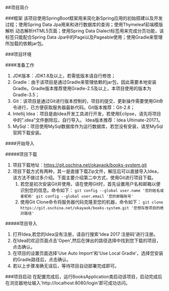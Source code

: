 ##项目简介

###框架
该项目使用SpringBoot框架用来简化新Spring应用的初始搭建以及开发过程；使用Spring Data Jpa用来和进行数据库的查询；使用Thymeleaf前端模版解析
动态解析HTML5页面；使用Spring Data Dialect标签用来完成分页功能，该标签只能配合Spring Data Jpa中的Page以及Pageable使用；使用Gradle来管理
所加载的依赖jar包。

###项目环境

####准备工作
1. JDK版本：JDK1.8及以上，若需低版本请自行修改；
2. Gradle：由于该项目是通过Gradle来管理依赖的jar包，因此需要本地安装Gradle。Gradle版本推荐使用Gradle-2.5及以上，本项目使用的版本为Gradle-3.5；
3. Git：该项目是通过Git进行版本控制的，项目的提交、更新操作需要使用Git命令进行，已方便获取服务器最新代码。Git版本推荐：Git-2.8；
4. Intellij Idea：项目是由Idea开发工具进行开发，若使用Eclipse，请先将项目中的".idea"文件删除后，自行导入。 Idea版本推荐：Idea Ultimate-2017.1。
5. MySql：项目使用MySql数据库作为运行数据库，若您没有安装，请至MySql官网下载安装。

####开始导入

#####项目下载
1. 项目下载地址：https://git.oschina.net/okayaok/books-system.git
2. 项目下载方式有两种，其一是直接下载Zip文件，解压后可以直接导入Idea，该方法不做过多介绍。下面主要介绍第二中方式，使用Git进行项目下载。
    1. 若您是初次安装Git并使用，请在使用Git时，首先设置用户名和邮箱以便识别您的信息。命令如下：
    ```git config --global user.name '您的姓名或者昵称' git config --global user.email '您的邮箱账号'```
    2. 使用Git Clone命令将服务器代码克隆至您的机器，命令如下：
    ```git clone https://git.oschina.net/okayaok/books-system.git '您想存放项目的绝对路径'```
        
#####项目导入
1. 打开Idea,若您的Idea没有注册，请自行搜索'Idea 2017 注册码'进行注册。
2. 在Idea的欢迎页面点击'Open',然后在弹出的路径选择中找到您下载的项目，点击确认。
3. 在项目的设置页面选择'Use Auto Import'和'Use Local Gradle'，选择您安装的Gradle路径后，点击确认。
4. 若以上步骤准确无误后，等待项目自动部署完成即可。

###项目启动
在配置完成后，运行BooksApplication类启动该项目，启动完成后在浏览器地址输入'http://localhost:8080/login'即可成功访问。